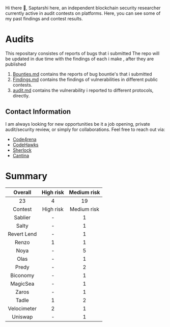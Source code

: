 
Hi there 👋, Saptarshi here, an independent blockchain security researcher currently active in audit contests on platforms. Here, you can see some of my past findings and contest results.



# Audits
This repositary consistes of reports of bugs that i submitted
The repo will be updated in due time with the findings of each i make , after they are published

1. [Bounties.md](https://github.com/Saptarshi1010/Audits/blob/main/bounties.md) contains the reports of bug bountie's that i submitted
2. [Findings.md](https://github.com/Saptarshi1010/Audits/blob/main/findings.md) contains the findings of vulnerabilities in different public contests.
4. [audit.md](https://github.com/Saptarshi1010/Audits/blob/main/audit.md) contains the vulnerability i reported to different protocols, directly.



   
## Contact Information
I am always looking for new opportunities be it a job opening, private audit/security review, or simply for collaborations. Feel free to reach out via:
 - [Code4rena](https://code4rena.com/@MSaptarshi)
 - [CodeHawks](https://www.codehawks.com/profile/clo5qv6340012l908bg06iu1w)
 - [Sherlock](https://audits.sherlock.xyz/watson/MSaptarshi)
 - [Cantina](https://cantina.xyz/u/guyin0xnito/edit)

# Summary 
| Overall | High risk | Medium risk |
|:--:|:--:|:--:|
| 23  | 4  |  19 |  
| Contest | High risk | Medium risk | Ranking | Security report |
| Sablier | - | 1 | - |[Report](https://codehawks.cyfrin.io/c/2024-05-Sablier/s/clwti4umh000g127d7xby43xe) |
| Salty | - | 1 |  | [Report](https://github.com/code-423n4/2024-01-salty-findings/issues/784) |
| Revert Lend | - | 1 | | [Report](https://github.com/code-423n4/2024-03-revert-lend-findings/issues/175) |
| Renzo | 1 | 1 | - |[H](https://github.com/code-423n4/2024-04-renzo-findings/issues/484), [M](https://github.com/code-423n4/2024-04-renzo-findings/issues/326) |
| Noya | - | 5 | - |[not yet public](....) |
| Olas | - | 1 | - |[not yet public](...)| 
| Predy  | - | 2  | - |[not yet public](....)|
| Biconomy | - | 1 | - | [Report](https://codehawks.cyfrin.io/c/2024-07-biconomy/s/clydxokc20009s0uq38nw9vrh)
| MagicSea | - | 1 | - | [Report]()
| Zaros | - | 1 | - | [Report]()
| Tadle | 1 | 2 | - | [Report]()
| Velocimeter | 2 | 1 | - | [Report]()
| Uniswap | -   | 1 | - | [Report]()

